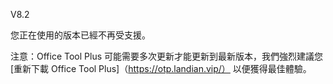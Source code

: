 V8.2

您正在使用的版本已經不再受支援。

注意：Office Tool Plus 可能需要多次更新才能更新到最新版本，我們強烈建議您[重新下載 Office Tool Plus]（https://otp.landian.vip/） 以便獲得最佳體驗。
